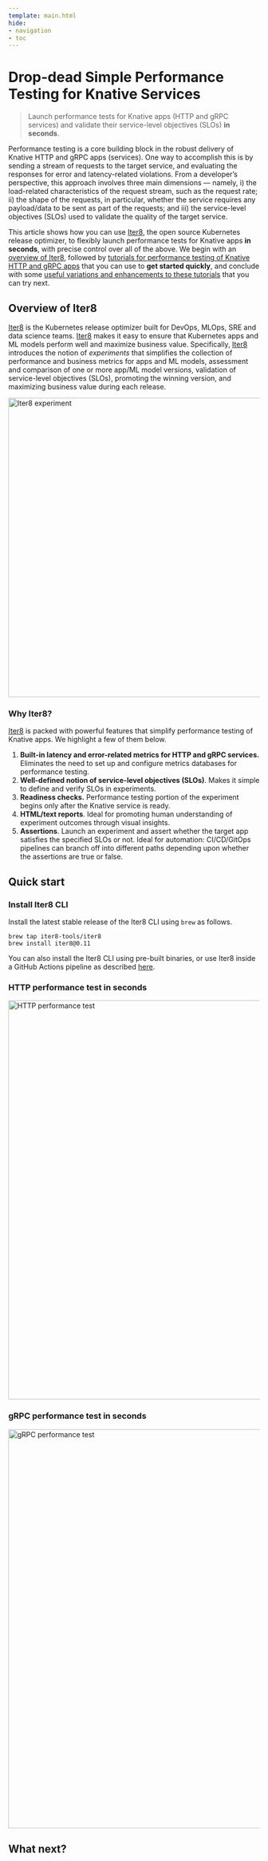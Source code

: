 ```yaml
---
template: main.html
hide:
- navigation
- toc
---
```


# Drop-dead Simple Performance Testing for Knative Services

> Launch performance tests for Knative apps (HTTP and gRPC services) and validate their service-level objectives (SLOs) **in seconds**.

Performance testing is a core building block in the robust delivery of Knative HTTP and gRPC apps (services). One way to accomplish this is by sending a stream of requests to the target service, and evaluating the responses for error and latency-related violations. From a developer’s perspective, this approach involves three main dimensions — namely, i) the load-related characteristics of the request stream, such as the request rate; ii) the shape of the requests, in particular, whether the service requires any payload/data to be sent as part of the requests; and iii) the service-level objectives (SLOs) used to validate the quality of the target service.

This article shows how you can use [Iter8](https://iter8.tools), the open source Kubernetes release optimizer, to flexibly launch performance tests for Knative apps **in seconds**, with precise control over all of the above. We begin with an [overview of Iter8](#overview-of-iter8), followed by [tutorials for performance testing of Knative HTTP and gRPC apps](#quick-start) that you can use to **get started quickly**, and conclude with some [useful variations and enhancements to these tutorials](#what-next) that you can try next.

## Overview of Iter8

[Iter8](https://iter8.tools) is the Kubernetes release optimizer built for DevOps, MLOps, SRE and data science teams. [Iter8](https://iter8.tools) makes it easy to ensure that Kubernetes apps and ML models perform well and maximize business value. Specifically, [Iter8](https://iter8.tools) introduces the notion of *experiments* that simplifies the collection of performance and business metrics for apps and ML models, assessment and comparison of one or more app/ML model versions, validation of service-level objectives (SLOs), promoting the winning version, and maximizing business value during each release.

<img src="https://iter8.tools/0.11/images/iter8-intro-dark.png" alt="Iter8 experiment" width="600"/>

### Why Iter8?
[Iter8](https://iter8.tools) is packed with powerful features that simplify performance testing of Knative apps. We highlight a few of them below.

1.  **Built-in latency and error-related metrics for HTTP and gRPC services.** Eliminates the need to set up and configure metrics databases for performance testing.
2.  **Well-defined notion of service-level objectives (SLOs)**. Makes it simple to define and verify SLOs in experiments.
3.  **Readiness checks.** Performance testing portion of the experiment begins only after the Knative service is ready.
4.  **HTML/text reports**. Ideal for promoting human understanding of experiment outcomes through visual insights. 
5. **Assertions**. Launch an experiment and assert whether the target app satisfies the specified SLOs or not. Ideal for automation: CI/CD/GitOps pipelines can branch off into different paths depending upon whether the assertions are true or false.

## Quick start

### Install Iter8 CLI

Install the latest stable release of the Iter8 CLI using `brew` as follows.

```shell
brew tap iter8-tools/iter8
brew install iter8@0.11
```

You can also install the Iter8 CLI using pre-built binaries, or use Iter8 inside a GitHub Actions pipeline as described [here](https://iter8.tools/0.11/getting-started/install/).

### HTTP performance test in seconds
<img src="https://iter8.tools/0.11/getting-started/images/http.png" alt="HTTP performance test" width="800"/>

### gRPC performance test in seconds
<img src="https://iter8.tools/0.11/tutorials/images/grpc.png" alt="gRPC performance test" width="800"/>

## What next?
